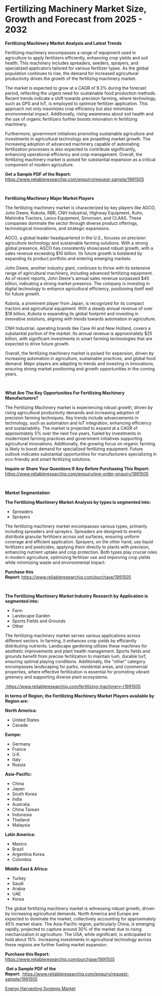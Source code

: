 <p><h1>Fertilizing Machinery Market Size, Growth and Forecast from 2025 - 2032</h1></p><p><strong>Fertilizing Machinery Market Analysis and Latest Trends</strong></p>
<p><p>Fertilizing machinery encompasses a range of equipment used in agriculture to apply fertilizers efficiently, enhancing crop yields and soil health. This machinery includes spreaders, seeders, sprayers, and specialized applicators tailored for various fertilizer types. As the global population continues to rise, the demand for increased agricultural productivity drives the growth of the fertilizing machinery market.</p><p>The market is expected to grow at a CAGR of 9.3% during the forecast period, reflecting the urgent need for sustainable food production methods. Recent trends indicate a shift towards precision farming, where technology, such as GPS and IoT, is employed to optimize fertilizer application. This approach not only maximizes crop efficiency but also minimizes environmental impact. Additionally, rising awareness about soil health and the use of organic fertilizers further boosts innovation in fertilizing machinery.</p><p>Furthermore, government initiatives promoting sustainable agriculture and investments in agricultural technology are propelling market growth. The increasing adoption of advanced machinery capable of automating fertilization processes is also expected to contribute significantly, enhancing operational efficiency and crop management. Overall, the fertilizing machinery market is poised for substantial expansion as a critical component of modern agriculture.</p></p>
<p><strong>Get a Sample PDF of the Report:&nbsp;</strong> <a href="https://www.reliableresearchiq.com/enquiry/request-sample/1991505?utm_campaign=99&utm_medium=2&utm_source=Github&utm_content=ia&utm_term=17022025&utm_id=fertilizing-machinery">https://www.reliableresearchiq.com/enquiry/request-sample/1991505</a></p>
<p>&nbsp;</p>
<p><strong>Fertilizing Machinery Major Market Players</strong></p>
<p><p>The fertilizing machinery market is characterized by key players like AGCO, John Deere, Kubota, RBR, CNH Industrial, Highway Equipment, Kuhn, Mahindra Tractors, Lanco Equipment, Simonsen, and CLAAS. These companies dominate the sector through diverse product offerings, technological innovations, and strategic expansions.</p><p>AGCO, a global leader headquartered in the U.S., focuses on precision agriculture technology and sustainable farming solutions. With a strong global presence, AGCO has consistently showcased robust growth, with a sales revenue exceeding $10 billion. Its future growth is bolstered by expanding its product portfolio and entering emerging markets.</p><p>John Deere, another industry giant, continues to thrive with its extensive range of agricultural machinery, including advanced fertilizing equipment. As of recent reports, John Deere's annual sales revenue surpassed $40 billion, indicating a strong market presence. The company is investing in digital technology to enhance agricultural efficiency, positioning itself well for future growth.</p><p>Kubota, a prominent player from Japan, is recognized for its compact tractors and agricultural equipment. With a steady annual revenue of over $18 billion, Kubota is expanding its global footprint and investing in innovative solutions, aligning with trends towards automation in agriculture.</p><p>CNH Industrial, operating brands like Case IH and New Holland, covers a substantial portion of the market. Its annual revenue is approximately $25 billion, with significant investments in smart farming technologies that are expected to drive future growth.</p><p>Overall, the fertilizing machinery market is poised for expansion, driven by increasing automation in agriculture, sustainable practices, and global food demand. Major players are adapting to trends and investing in innovations, ensuring strong market positioning and growth opportunities in the coming years.</p></p>
<p>&nbsp;</p>
<p><strong>What Are The Key Opportunities For Fertilizing Machinery Manufacturers?</strong></p>
<p><p>The Fertilizing Machinery market is experiencing robust growth, driven by rising agricultural productivity demands and increasing adoption of precision farming techniques. Key trends include advancements in technology, such as automation and IoT integration, enhancing efficiency and sustainability. The market is projected to expand at a CAGR of approximately 5% over the next five years, fueled by investments in modernized farming practices and government initiatives supporting agricultural innovations. Additionally, the growing focus on organic farming is likely to boost demand for specialized fertilizing equipment. Future outlook indicates substantial opportunities for manufacturers specializing in eco-friendly and smart fertilizing solutions.</p></p>
<p><strong>Inquire or Share Your Questions If Any Before Purchasing This Report:</strong> <a href="https://www.reliableresearchiq.com/enquiry/pre-order-enquiry/1991505?utm_campaign=99&utm_medium=2&utm_source=Github&utm_content=ia&utm_term=17022025&utm_id=fertilizing-machinery">https://www.reliableresearchiq.com/enquiry/pre-order-enquiry/1991505</a></p>
<p>&nbsp;</p>
<p><strong>Market Segmentation</strong></p>
<p><strong>The Fertilizing Machinery Market Analysis by types is segmented into:</strong></p>
<p><ul><li>Spreaders</li><li>Sprayers</li></ul></p>
<p><p>The fertilizing machinery market encompasses various types, primarily including spreaders and sprayers. Spreaders are designed to evenly distribute granular fertilizers across soil surfaces, ensuring uniform coverage and efficient application. Sprayers, on the other hand, use liquid fertilizers and pesticides, applying them directly to plants with precision, enhancing nutrient uptake and crop protection. Both types play crucial roles in modern agriculture, optimizing fertilizer use and improving crop yields while minimizing waste and environmental impact.</p></p>
<p><strong>Purchase this Report:&nbsp;</strong><a href="https://www.reliableresearchiq.com/purchase/1991505?utm_campaign=99&utm_medium=2&utm_source=Github&utm_content=ia&utm_term=17022025&utm_id=fertilizing-machinery">https://www.reliableresearchiq.com/purchase/1991505</a></p>
<p>&nbsp;</p>
<p><strong>The Fertilizing Machinery Market Industry Research by Application is segmented into:</strong></p>
<p><ul><li>Farm</li><li>Landscape Garden</li><li>Sports Fields and Grounds</li><li>Other</li></ul></p>
<p><p>The fertilizing machinery market serves various applications across different sectors. In farming, it enhances crop yields by efficiently distributing nutrients. Landscape gardening utilizes these machines for aesthetic improvements and plant health management. Sports fields and grounds benefit from precise fertilization to maintain lush, durable turf, ensuring optimal playing conditions. Additionally, the "other" category encompasses landscaping for parks, residential areas, and commercial properties, where effective fertilization is essential for promoting vibrant greenery and supporting diverse plant ecosystems.</p></p>
<p><a href="https://www.reliableresearchiq.com/fertilizing-machinery-r1991505?utm_campaign=99&utm_medium=2&utm_source=Github&utm_content=ia&utm_term=17022025&utm_id=fertilizing-machinery">&nbsp;https://www.reliableresearchiq.com/fertilizing-machinery-r1991505</a></p>
<p><strong>In terms of Region, the Fertilizing Machinery Market Players available by Region are:</strong></p>
<p>
    <p> <strong> North America: </strong>
        <ul>
            <li>United States</li>
            <li>Canada</li>
        </ul>
        </p> 
    <p> <strong> Europe: </strong>
        <ul>
            <li>Germany</li>
            <li>France</li>
            <li>U.K.</li>
            <li>Italy</li>
            <li>Russia</li>
        </ul>
        </p> 
    <p> <strong> Asia-Pacific: </strong>
        <ul>
            <li>China</li>
            <li>Japan</li>
            <li>South Korea</li>
            <li>India</li>
            <li>Australia</li>
            <li>China Taiwan</li>
            <li>Indonesia</li>
            <li>Thailand</li>
            <li>Malaysia</li>
        </ul>
        </p> 
    <p> <strong> Latin America: </strong>
        <ul>
            <li>Mexico</li>
            <li>Brazil</li>
            <li>Argentina Korea</li>
            <li>Colombia</li>
        </ul>
        </p> 
    <p> <strong> Middle East & Africa: </strong>
        <ul>
            <li>Turkey</li>
            <li>Saudi</li>
            <li>Arabia</li>
            <li>UAE</li>
            <li>Korea</li>
        </ul>
    </p>
    </p>
<p><p>The global fertilizing machinery market is witnessing robust growth, driven by increasing agricultural demands. North America and Europe are expected to dominate the market, collectively accounting for approximately 45% market share. The Asia-Pacific region, particularly China, is emerging rapidly, projected to capture around 30% of the market due to rising mechanization in agriculture. The USA, while significant, is anticipated to hold about 15%. Increasing investments in agricultural technology across these regions are further fueling market expansion.</p></p>
<p><strong>Purchase this Report: </strong><a href="https://www.reliableresearchiq.com/purchase/1991505?utm_campaign=99&utm_medium=2&utm_source=Github&utm_content=ia&utm_term=17022025&utm_id=fertilizing-machinery">https://www.reliableresearchiq.com/purchase/1991505</a></p>
<p>&nbsp;<strong>Get a Sample PDF of the Report:&nbsp;&nbsp;</strong><a href="https://www.reliableresearchiq.com/enquiry/request-sample/1991505?utm_campaign=99&utm_medium=2&utm_source=Github&utm_content=ia&utm_term=17022025&utm_id=fertilizing-machinery">https://www.reliableresearchiq.com/enquiry/request-sample/1991505</a></p>
<p><strong></strong></p>
<p><p><a href="https://github.com/kryshaprilbb/Market-Research-Report-List-1/blob/main/energy-harvesting-systems-market.md?utm_campaign=99&utm_medium=2&utm_source=Github&utm_content=ia&utm_term=17022025&utm_id=fertilizing-machinery">Energy Harvesting Systems Market</a></p></p>